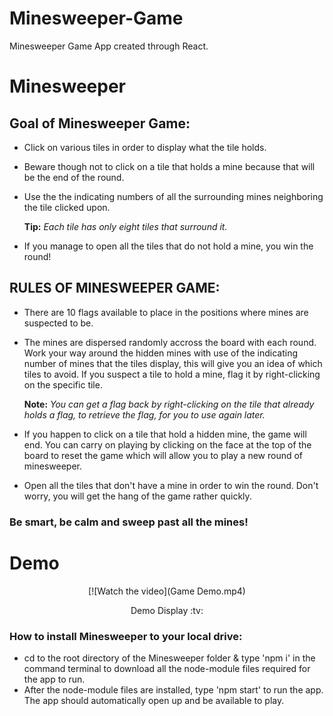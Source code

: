 # Minesweeper-Game
Minesweeper Game App created through React.

# Minesweeper #
## Goal of Minesweeper Game: ##

* Click on various tiles in order to display what the tile holds.

* Beware though not to click on a tile that holds a mine because that will be the end of the round.

* Use the the indicating numbers of all the surrounding mines neighboring the tile clicked upon.

  **Tip:** *Each tile has only eight tiles that surround it.*
  
* If you manage to open all the tiles that do not hold a mine, you win the round!

## RULES OF MINESWEEPER GAME: ##

* There are 10 flags available to place in the positions where mines are suspected to be. 

* The mines are dispersed randomly accross the board with each round. Work your way around the hidden mines with use of the indicating  number of mines that the tiles display, this will give you an idea of which tiles to avoid. If you suspect a tile to hold a mine, flag it by right-clicking on the specific tile. 

  **Note:** *You can get a flag back by right-clicking on the tile that already holds a flag, to retrieve the flag, for you to use                  again later.*

* If you happen to click on a tile that hold a hidden mine, the game will end. You can carry on playing by clicking on the face at the top of the board to reset the game which will allow you to play a new round of minesweeper. 

* Open all the tiles that don't have a mine in order to win the round. Don't worry, you will get the hang of the game rather quickly.

### Be smart, be calm and sweep past all the mines! ###

# Demo #

<div align="center">
[![Watch the video](Game Demo.mp4)
<p>Demo Display :tv:</p>
</div>

### How to install Minesweeper to your local drive:

* cd to the root directory of the Minesweeper folder & type 'npm i' in the command terminal to download all the node-module files required for the app to run.
* After the node-module files are installed, type 'npm start' to run the app. 
The app should automatically open up and be available to play.
  

